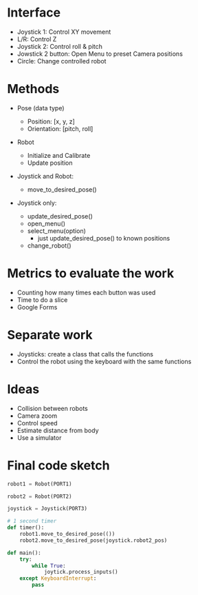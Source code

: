 # Interface

- Joystick 1: Control XY movement 
- L/R: Control Z
- Joystick 2: Control roll & pitch
- Jowstick 2 button: Open Menu to preset Camera positions
- Circle: Change controlled robot



# Methods
- Pose (data type)
    - Position: [x, y, z]
    - Orientation: [pitch, roll]

- Robot
    - Initialize and Calibrate
    - Update position

- Joystick and Robot:
    - move_to_desired_pose()

- Joystick only:
    - update_desired_pose()
    - open_menu()
    - select_menu(option)
        - just update_desired_pose() to known positions
    - change_robot()
    

# Metrics to evaluate the work
- Counting how many times each button was used
- Time to do a slice
- Google Forms

# Separate work
- Joysticks: create a class that calls the functions
- Control the robot using the keyboard with the same functions

# Ideas
- Collision between robots
- Camera zoom
- Control speed
- Estimate distance from body
- Use a simulator

# Final code sketch
```python
robot1 = Robot(PORT1)

robot2 = Robot(PORT2)

joystick = Joystick(PORT3)

# 1 second timer
def timer():
    robot1.move_to_desired_pose(())
    robot2.move_to_desired_pose(joystick.robot2_pos)

def main():
	try:
		while True:
            joytick.process_inputs()
	except KeyboardInterrupt:
		pass
		
```